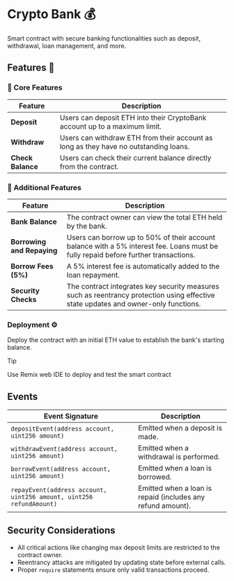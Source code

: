 # Crypto Bank 💰

Smart contract with secure banking functionalities such as deposit, withdrawal, loan management, and more.

## Features 🚀

### 🔹 Core Features

| Feature        | Description                                                                 |
|----------------|-----------------------------------------------------------------------------|
| **Deposit**    | Users can deposit ETH into their CryptoBank account up to a maximum limit.  |
| **Withdraw**   | Users can withdraw ETH from their account as long as they have no outstanding loans. |
| **Check Balance** | Users can check their current balance directly from the contract.         |

### 🔹 Additional Features

| Feature                     | Description                                                                                                                                      |
|-----------------------------|--------------------------------------------------------------------------------------------------------------------------------------------------|
| **Bank Balance**            | The contract owner can view the total ETH held by the bank.                                                                                     |
| **Borrowing and Repaying**  | Users can borrow up to 50% of their account balance with a 5% interest fee. Loans must be fully repaid before further transactions.            |
| **Borrow Fees (5%)**        | A 5% interest fee is automatically added to the loan repayment.                                                                                 |
| **Security Checks**         | The contract integrates key security measures such as reentrancy protection using effective state updates and owner-only functions.              |

### Deployment ⚙️

Deploy the contract with an initial ETH value to establish the bank's starting balance.

> [!TIP]
> Use Remix web IDE to deploy and test the smart contract

## Events

| Event Signature                                                     | Description                                   |
|---------------------------------------------------------------------|-----------------------------------------------|
| `depositEvent(address account, uint256 amount)`                     | Emitted when a deposit is made.               |
| `withdrawEvent(address account, uint256 amount)`                    | Emitted when a withdrawal is performed.       |
| `borrowEvent(address account, uint256 amount)`                      | Emitted when a loan is borrowed.              |
| `repayEvent(address account, uint256 amount, uint256 refundAmount)`   | Emitted when a loan is repaid (includes any refund amount). |

## Security Considerations

- All critical actions like changing max deposit limits are restricted to the contract owner.
- Reentrancy attacks are mitigated by updating state before external calls.
- Proper `require` statements ensure only valid transactions proceed.

